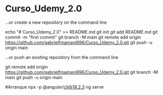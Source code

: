 # Curso_Udemy_2.0
…or create a new repository on the command line

echo "# Curso_Udemy_2.0" >> README.md
git init
git add README.md
git commit -m "first commit"
git branch -M main
git remote add origin https://github.com/gabrielfmamani696/Curso_Udemy_2.0.git
git push -u origin main

…or push an existing repository from the command line

git remote add origin https://github.com/gabrielfmamani696/Curso_Udemy_2.0.git
git branch -M main
git push -u origin main


#Arranque
npx -p @angular/cli@18.2.3 ng serve
